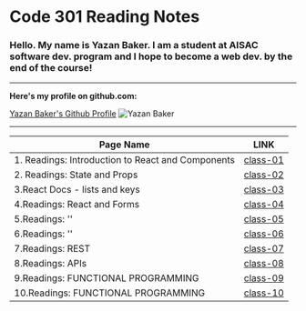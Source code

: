 # Code 301 Reading Notes



### Hello. My name is Yazan Baker. I am a student at AISAC software dev. program and I hope to become a web dev. by the end of the course!
---
__Here's my profile on github.com:__

[Yazan Baker's Github Profile](https://github.com/yazanbaker94) ![Yazan Baker](https://i.ibb.co/WpV37T0/1.png)


---


| Page Name        | LINK       |
| ------------- |:-------------:|
| 1. Readings: Introduction to React and Components      | [class-01](https://yazanbaker94.github.io/Code-301---Intermediate-Software-Development/class-01)|
| 2. Readings: State and Props      | [class-02](https://yazanbaker94.github.io/Code-301---Intermediate-Software-Development/class-02)|
| 3.React Docs - lists and keys    | [class-03](https://yazanbaker94.github.io/Code-301---Intermediate-Software-Development/class-03)|
| 4.Readings: React and Forms    | [class-04](https://yazanbaker94.github.io/Code-301---Intermediate-Software-Development/class-04)|
| 5.Readings: ''    | [class-05](https://yazanbaker94.github.io/Code-301---Intermediate-Software-Development/class-05)|
| 6.Readings: ''    | [class-06](https://yazanbaker94.github.io/Code-301---Intermediate-Software-Development/class-06)|
| 7.Readings: REST   | [class-07](https://yazanbaker94.github.io/Code-301---Intermediate-Software-Development/class-07)|
| 8.Readings: APIs   | [class-08](https://yazanbaker94.github.io/Code-301---Intermediate-Software-Development/class-08)|
| 9.Readings: FUNCTIONAL PROGRAMMING   | [class-09](https://yazanbaker94.github.io/Code-301---Intermediate-Software-Development/class-09)|
| 10.Readings: FUNCTIONAL PROGRAMMING   | [class-10](https://yazanbaker94.github.io/Code-301---Intermediate-Software-Development/class-10)|

